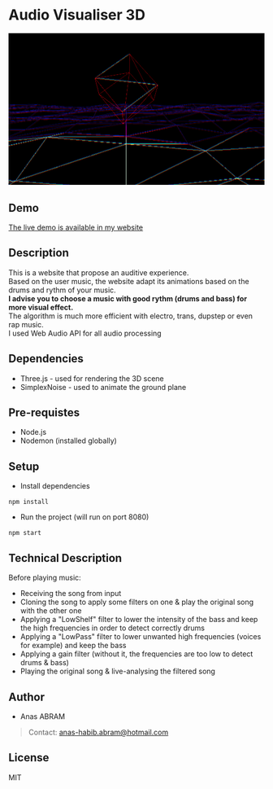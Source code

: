 # Audio Visualiser 3D

![AudioVisualiser](audio-visualiser.png)

## Demo
[The live demo is available in my website](https://ahabram.fr/audio-visualiser/)

## Description
This is a website that propose an auditive experience.  
Based on the user music, the website adapt its animations based on the drums and rythm of your music.  
**I advise you to choose a music with good rythm (drums and bass) for more visual effect.**  
The algorithm is much more efficient with 
electro, trans, dupstep or even rap music.  
I used Web Audio API for all audio processing

## Dependencies
- Three.js - used for rendering the 3D scene
- SimplexNoise - used to animate the ground plane

## Pre-requistes
- Node.js
- Nodemon (installed globally)

## Setup

- Install dependencies
```
npm install
```

- Run the project (will run on port 8080)
```
npm start
```

## Technical Description
Before playing music:  
- Receiving the song from input
- Cloning the song to apply some filters on one & play the original song with the other one
- Applying a "LowShelf" filter to lower the intensity of the bass and keep the high frequencies in order to detect 
correctly drums
- Applying a "LowPass" filter to lower unwanted high frequencies (voices for example) and keep the bass
- Applying a gain filter (without it, the frequencies are too low to detect drums & bass)
- Playing the original song & live-analysing the filtered song

## Author
- Anas ABRAM
> Contact: anas-habib.abram@hotmail.com  

## License
MIT  
